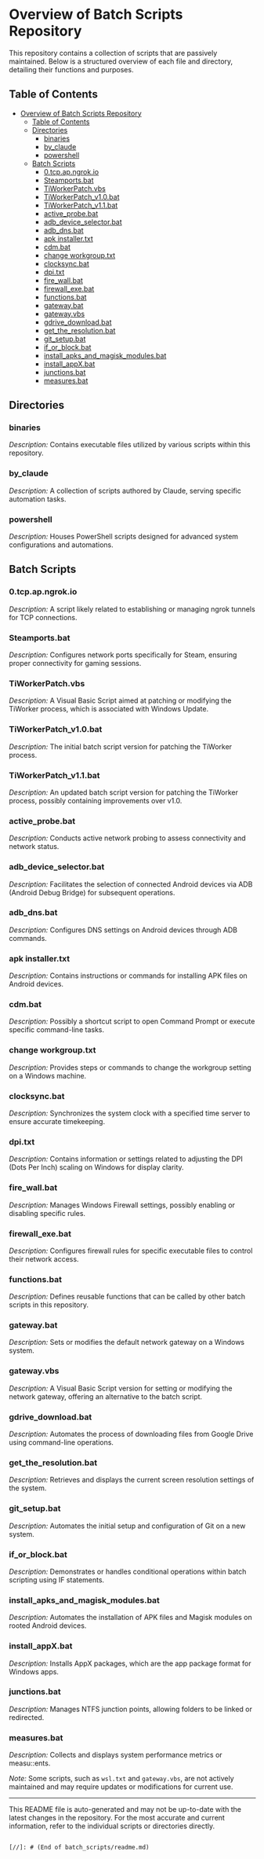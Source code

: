 # Overview of Batch Scripts Repository

This repository contains a collection of scripts that are passively maintained. Below is a structured overview of each file and directory, detailing their functions and purposes.

## Table of Contents

- [Overview of Batch Scripts Repository](#overview-of-batch-scripts-repository)
  - [Table of Contents](#table-of-contents)
  - [Directories](#directories)
    - [binaries](#binaries)
    - [by\_claude](#by_claude)
    - [powershell](#powershell)
  - [Batch Scripts](#batch-scripts)
    - [0.tcp.ap.ngrok.io](#0tcpapngrokio)
    - [Steamports.bat](#steamportsbat)
    - [TiWorkerPatch.vbs](#tiworkerpatchvbs)
    - [TiWorkerPatch\_v1.0.bat](#tiworkerpatch_v10bat)
    - [TiWorkerPatch\_v1.1.bat](#tiworkerpatch_v11bat)
    - [active\_probe.bat](#active_probebat)
    - [adb\_device\_selector.bat](#adb_device_selectorbat)
    - [adb\_dns.bat](#adb_dnsbat)
    - [apk installer.txt](#apk-installertxt)
    - [cdm.bat](#cdmbat)
    - [change workgroup.txt](#change-workgrouptxt)
    - [clocksync.bat](#clocksyncbat)
    - [dpi.txt](#dpitxt)
    - [fire\_wall.bat](#fire_wallbat)
    - [firewall\_exe.bat](#firewall_exebat)
    - [functions.bat](#functionsbat)
    - [gateway.bat](#gatewaybat)
    - [gateway.vbs](#gatewayvbs)
    - [gdrive\_download.bat](#gdrive_downloadbat)
    - [get\_the\_resolution.bat](#get_the_resolutionbat)
    - [git\_setup.bat](#git_setupbat)
    - [if\_or\_block.bat](#if_or_blockbat)
    - [install\_apks\_and\_magisk\_modules.bat](#install_apks_and_magisk_modulesbat)
    - [install\_appX.bat](#install_appxbat)
    - [junctions.bat](#junctionsbat)
    - [measures.bat](#measuresbat)

## Directories

### binaries

*Description:* Contains executable files utilized by various scripts within this repository.

### by_claude

*Description:* A collection of scripts authored by Claude, serving specific automation tasks.

### powershell

*Description:* Houses PowerShell scripts designed for advanced system configurations and automations.

## Batch Scripts

### 0.tcp.ap.ngrok.io

*Description:* A script likely related to establishing or managing ngrok tunnels for TCP connections.

### Steamports.bat

*Description:* Configures network ports specifically for Steam, ensuring proper connectivity for gaming sessions.

### TiWorkerPatch.vbs

*Description:* A Visual Basic Script aimed at patching or modifying the TiWorker process, which is associated with Windows Update.

### TiWorkerPatch_v1.0.bat

*Description:* The initial batch script version for patching the TiWorker process.

### TiWorkerPatch_v1.1.bat

*Description:* An updated batch script version for patching the TiWorker process, possibly containing improvements over v1.0.

### active_probe.bat

*Description:* Conducts active network probing to assess connectivity and network status.

### adb_device_selector.bat

*Description:* Facilitates the selection of connected Android devices via ADB (Android Debug Bridge) for subsequent operations.

### adb_dns.bat

*Description:* Configures DNS settings on Android devices through ADB commands.

### apk installer.txt

*Description:* Contains instructions or commands for installing APK files on Android devices.

### cdm.bat

*Description:* Possibly a shortcut script to open Command Prompt or execute specific command-line tasks.

### change workgroup.txt

*Description:* Provides steps or commands to change the workgroup setting on a Windows machine.

### clocksync.bat

*Description:* Synchronizes the system clock with a specified time server to ensure accurate timekeeping.

### dpi.txt

*Description:* Contains information or settings related to adjusting the DPI (Dots Per Inch) scaling on Windows for display clarity.

### fire_wall.bat

*Description:* Manages Windows Firewall settings, possibly enabling or disabling specific rules.

### firewall_exe.bat

*Description:* Configures firewall rules for specific executable files to control their network access.

### functions.bat

*Description:* Defines reusable functions that can be called by other batch scripts in this repository.

### gateway.bat

*Description:* Sets or modifies the default network gateway on a Windows system.

### gateway.vbs

*Description:* A Visual Basic Script version for setting or modifying the network gateway, offering an alternative to the batch script.

### gdrive_download.bat

*Description:* Automates the process of downloading files from Google Drive using command-line operations.

### get_the_resolution.bat

*Description:* Retrieves and displays the current screen resolution settings of the system.

### git_setup.bat

*Description:* Automates the initial setup and configuration of Git on a new system.

### if_or_block.bat

*Description:* Demonstrates or handles conditional operations within batch scripting using IF statements.

### install_apks_and_magisk_modules.bat

*Description:* Automates the installation of APK files and Magisk modules on rooted Android devices.

### install_appX.bat

*Description:* Installs AppX packages, which are the app package format for Windows apps.

### junctions.bat

*Description:* Manages NTFS junction points, allowing folders to be linked or redirected.

### measures.bat

*Description:* Collects and displays system performance metrics or measu::ents.

*Note:* Some scripts, such as `wsl.txt` and `gateway.vbs`, are not actively maintained and may require updates or modifications for current use.

---

This README file is auto-generated and may not be up-to-date with the latest changes in the repository. For the most accurate and current information, refer to the individual scripts or directories directly. 
```

[//]: # (End of batch_scripts/readme.md)